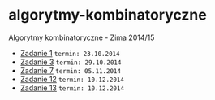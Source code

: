 algorytmy-kombinatoryczne
=========================

Algorytmy kombinatoryczne - Zima 2014/15

- [Zadanie 1](./zad01/) `termin: 23.10.2014`
- [Zadanie 3](./zad03/) `termin: 29.10.2014`
- [Zadanie 7](./zad07/) `termin: 05.11.2014`
- [Zadanie 12](./zad12/) `termin: 10.12.2014`
- [Zadanie 13](./zad13/) `termin: 10.12.2014`
